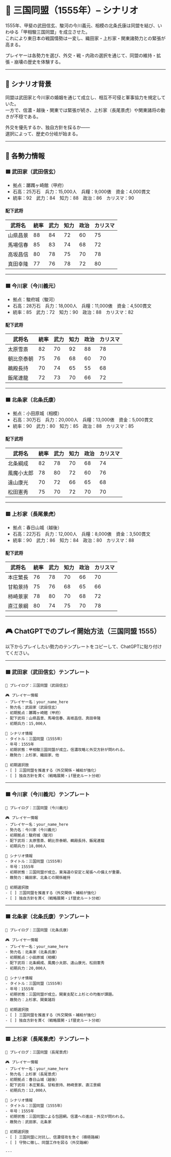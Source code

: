 # 🏯 三国同盟（1555年）– シナリオ

1555年、甲斐の武田信玄、駿河の今川義元、相模の北条氏康は同盟を結び、いわゆる「甲相駿三国同盟」を成立させた。  
これにより東日本の戦国情勢は一変し、織田家・上杉家・関東諸勢力との緊張が高まる。

プレイヤーは各勢力を選び、外交・戦・内政の選択を通じて、同盟の維持・拡張・崩壊の歴史を体験する。

---

## 📘 シナリオ背景

同盟は武田家と今川家の婚姻を通じて成立し、相互不可侵と軍事協力を規定していた。  
一方で、信濃・越後・関東では緊張が続き、上杉家（長尾景虎）や関東諸将の動きが不穏である。

外交を優先するか、独自方針を採るか――  
選択によって、歴史の分岐が始まる。

---

## 🧠 各勢力情報

### 🟥 武田家（武田信玄）

- 拠点：躑躅ヶ崎館（甲府）
- 石高：25万石　兵力：15,000人　兵糧：9,000俵　資金：4,000貫文
- 統率：92　武力：84　知力：88　政治：86　カリスマ：90

#### 配下武将

| 武将名       | 統率 | 武力 | 知力 | 政治 | カリスマ |
|--------------|------|------|------|--------|-----------|
| 山県昌景     | 88   | 84   | 72   | 60   | 75        |
| 馬場信春     | 85   | 83   | 74   | 68   | 72        |
| 高坂昌信     | 80   | 78   | 75   | 70   | 78        |
| 真田幸隆     | 77   | 76   | 78   | 72   | 80        |

---

### 🟩 今川家（今川義元）

- 拠点：駿府城（駿河）
- 石高：28万石　兵力：18,000人　兵糧：11,000俵　資金：4,500貫文
- 統率：85　武力：72　知力：90　政治：88　カリスマ：82

#### 配下武将

| 武将名       | 統率 | 武力 | 知力 | 政治 | カリスマ |
|--------------|------|------|------|--------|-----------|
| 太原雪斎     | 82   | 70   | 92   | 88   | 78        |
| 朝比奈泰朝   | 75   | 76   | 68   | 60   | 70        |
| 鵜殿長持     | 70   | 74   | 65   | 55   | 68        |
| 飯尾連龍     | 72   | 73   | 70   | 66   | 72        |

---

### 🟦 北条家（北条氏康）

- 拠点：小田原城（相模）
- 石高：30万石　兵力：20,000人　兵糧：13,000俵　資金：5,000貫文
- 統率：90　武力：80　知力：85　政治：88　カリスマ：85

#### 配下武将

| 武将名       | 統率 | 武力 | 知力 | 政治 | カリスマ |
|--------------|------|------|------|--------|-----------|
| 北条綱成     | 82   | 78   | 70   | 68   | 74        |
| 風魔小太郎   | 78   | 80   | 72   | 60   | 76        |
| 遠山康光     | 70   | 72   | 66   | 65   | 68        |
| 松田憲秀     | 75   | 70   | 72   | 70   | 70        |

---

### 🟨 上杉家（長尾景虎）

- 拠点：春日山城（越後）
- 石高：22万石　兵力：12,000人　兵糧：8,000俵　資金：3,500貫文
- 統率：90　武力：86　知力：84　政治：80　カリスマ：88

#### 配下武将

| 武将名       | 統率 | 武力 | 知力 | 政治 | カリスマ |
|--------------|------|------|------|--------|-----------|
| 本庄繁長     | 76   | 78   | 70   | 66   | 70        |
| 甘粕景持     | 75   | 76   | 68   | 65   | 66        |
| 柿崎景家     | 78   | 80   | 70   | 68   | 72        |
| 直江景綱     | 80   | 74   | 75   | 70   | 78        |

---

## 🎮 ChatGPTでのプレイ開始方法（三国同盟 1555）

以下からプレイしたい勢力のテンプレートをコピーして、ChatGPTに貼り付けてください。

---

### 🟥 武田家（武田信玄）テンプレート

```
📝 プレイログ：三国同盟（武田信玄）

🎮 プレイヤー情報
- プレイヤー名：your_name_here
- 勢力名：武田家（武田信玄）
- 初期拠点：躑躅ヶ崎館（甲府）
- 配下武将：山県昌景、馬場信春、高坂昌信、真田幸隆
- 初期兵力：15,000人

📘 シナリオ情報
- タイトル：三国同盟（1555年）
- 年号：1555年
- 初期状態：甲相駿三国同盟が成立。信濃攻略と外交方針が問われる。
- 敵勢力：上杉家、織田家、他

🎯 初期選択肢
- [ ] 三国同盟を推進する（外交関係・補給が強化）
- [ ] 独自方針を貫く（戦略展開・if歴史ルート分岐）
```

---

### 🟩 今川家（今川義元）テンプレート

```
📝 プレイログ：三国同盟（今川義元）

🎮 プレイヤー情報
- プレイヤー名：your_name_here
- 勢力名：今川家（今川義元）
- 初期拠点：駿府城（駿河）
- 配下武将：太原雪斎、朝比奈泰朝、鵜殿長持、飯尾連龍
- 初期兵力：18,000人

📘 シナリオ情報
- タイトル：三国同盟（1555年）
- 年号：1555年
- 初期状態：三国同盟が成立。東海道の安定と尾張への備えが重要。
- 敵勢力：織田家、北条との関係維持

🎯 初期選択肢
- [ ] 三国同盟を推進する（外交関係・補給が強化）
- [ ] 独自方針を貫く（戦略展開・if歴史ルート分岐）
```

---

### 🟦 北条家（北条氏康）テンプレート

```
📝 プレイログ：三国同盟（北条氏康）

🎮 プレイヤー情報
- プレイヤー名：your_name_here
- 勢力名：北条家（北条氏康）
- 初期拠点：小田原城（相模）
- 配下武将：北条綱成、風魔小太郎、遠山康光、松田憲秀
- 初期兵力：20,000人

📘 シナリオ情報
- タイトル：三国同盟（1555年）
- 年号：1555年
- 初期状態：三国同盟が成立。関東支配と上杉との均衡が課題。
- 敵勢力：上杉家、関東諸将

🎯 初期選択肢
- [ ] 三国同盟を推進する（外交関係・補給が強化）
- [ ] 独自方針を貫く（戦略展開・if歴史ルート分岐）
```

---

### 🟨 上杉家（長尾景虎）テンプレート

```
📝 プレイログ：三国同盟（長尾景虎）

🎮 プレイヤー情報
- プレイヤー名：your_name_here
- 勢力名：上杉家（長尾景虎）
- 初期拠点：春日山城（越後）
- 配下武将：本庄繁長、甘粕景持、柿崎景家、直江景綱
- 初期兵力：12,000人

📘 シナリオ情報
- タイトル：三国同盟（1555年）
- 年号：1555年
- 初期状態：三国同盟による包囲網。信濃への進出・外交が問われる。
- 敵勢力：武田家、北条家

🎯 初期選択肢
- [ ] 三国同盟に対抗し、信濃侵攻を急ぐ（積極路線）
- [ ] 守勢に徹し、同盟工作を図る（外交路線）

---
